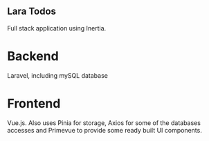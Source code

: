 ## Lara Todos

Full stack application using Inertia.  

# Backend
Laravel, including mySQL database

# Frontend
Vue.js. Also uses Pinia for storage, Axios for some of the databases accesses and Primevue to provide some ready built UI components.



